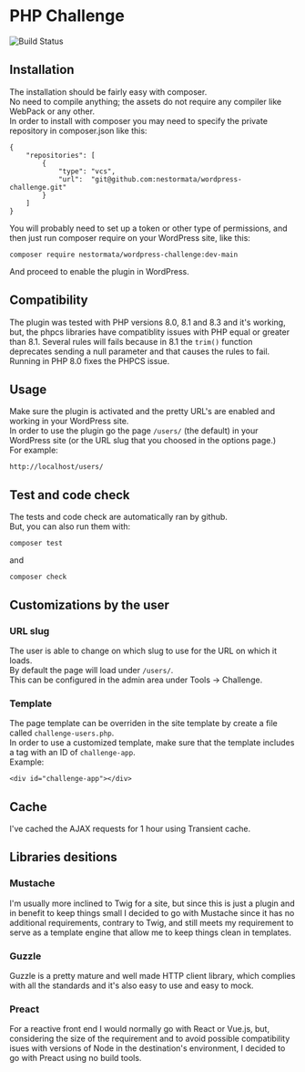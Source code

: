 # PHP Challenge
![Build Status](https://github.com/nestormata/wordpress-challenge/actions/workflows/php.yml/badge.svg)


## Installation

The installation should be fairly easy with composer.  
No need to compile anything; the assets do not require any compiler like WebPack or any other.  
In order to install with composer you may need to specify the private repository in composer.json
like this:  

```
{
    "repositories": [
        {
            "type": "vcs",
            "url":  "git@github.com:nestormata/wordpress-challenge.git"
        }
    ]
}
```
You will probably need to set up a token or other type of permissions, and then just run composer require on your WordPress site, like this:

```
composer require nestormata/wordpress-challenge:dev-main
```
And proceed to enable the plugin in WordPress.

## Compatibility

The plugin was tested with PHP versions 8.0, 8.1 and 8.3 and it's working, but, the phpcs libraries have compatiblity issues with PHP equal or greater than 8.1.
Several rules will fails because in 8.1 the `trim()` function deprecates sending a null parameter and that causes the rules to fail.
Running in PHP 8.0 fixes the PHPCS issue.

## Usage

Make sure the plugin is activated and the pretty URL's are enabled and working in your WordPress site.  
In order to use the plugin go the page `/users/` (the default) in your WordPress site (or the URL slug that you choosed in the options page.)  
For example:

```
http://localhost/users/
```

## Test and code check

The tests and code check are automatically ran by github.  
But, you can also run them with:

```
composer test
```
and

```
composer check
```


## Customizations by the user

### URL slug

The user is able to change on which slug to use for the URL on which it loads.  
By default the page will load under `/users/`.  
This can be configured in the admin area under Tools -> Challenge.  

### Template

The page template can be overriden in the site template by create a file called `challenge-users.php`.  
In order to use a customized template, make sure that the template includes a tag with an ID of `challenge-app`.  
Example:

```
<div id="challenge-app"></div>
```

## Cache

I've cached the AJAX requests for 1 hour using Transient cache.

## Libraries desitions

### Mustache

I'm usually more inclined to Twig for a site, but since this is just a plugin and in benefit to keep things small I decided to go with Mustache since it has no additional requirements, contrary to Twig, and still meets my requirement to serve as a template engine that allow me to keep things clean in templates.

### Guzzle

Guzzle is a pretty mature and well made HTTP client library, which complies with all the standards and it's also easy to use and easy to mock.

### Preact

For a reactive front end I would normally go with React or Vue.js, but, considering the size of the requirement and to avoid possible compatibility isues with versions of Node in the destination's environment, I decided to go with Preact using no build tools.
